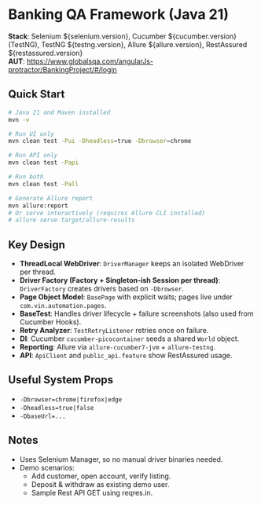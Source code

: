 # Banking QA Framework (Java 21)

**Stack**: Selenium ${selenium.version}, Cucumber ${cucumber.version} (TestNG), TestNG ${testng.version}, Allure ${allure.version}, RestAssured ${restassured.version}  
**AUT**: https://www.globalsqa.com/angularJs-protractor/BankingProject/#/login

## Quick Start
```bash
# Java 21 and Maven installed
mvn -v

# Run UI only
mvn clean test -Pui -Dheadless=true -Dbrowser=chrome

# Run API only
mvn clean test -Papi

# Run both
mvn clean test -Pall

# Generate Allure report
mvn allure:report
# Or serve interactively (requires Allure CLI installed)
# allure serve target/allure-results
```

## Key Design
- **ThreadLocal WebDriver**: `DriverManager` keeps an isolated WebDriver per thread.
- **Driver Factory (Factory + Singleton-ish Session per thread)**: `DriverFactory` creates drivers based on `-Dbrowser`.
- **Page Object Model**: `BasePage` with explicit waits; pages live under `com.vin.automation.pages`.
- **BaseTest**: Handles driver lifecycle + failure screenshots (also used from Cucumber Hooks).
- **Retry Analyzer**: `TestRetryListener` retries once on failure.
- **DI**: Cucumber `cucumber-picocontainer` seeds a shared `World` object.
- **Reporting**: Allure via `allure-cucumber7-jvm` + `allure-testng`.
- **API**: `ApiClient` and `public_api.feature` show RestAssured usage.

## Useful System Props
- `-Dbrowser=chrome|firefox|edge`
- `-Dheadless=true|false`
- `-DbaseUrl=...`

## Notes
- Uses Selenium Manager, so no manual driver binaries needed.
- Demo scenarios:
  - Add customer, open account, verify listing.
  - Deposit & withdraw as existing demo user.
  - Sample Rest API GET using reqres.in.

